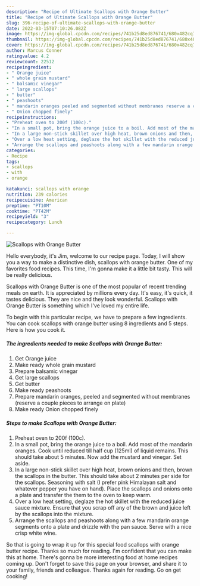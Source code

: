 ```yaml
---
description: "Recipe of Ultimate Scallops with Orange Butter"
title: "Recipe of Ultimate Scallops with Orange Butter"
slug: 396-recipe-of-ultimate-scallops-with-orange-butter
date: 2022-03-15T07:10:26.082Z
image: https://img-global.cpcdn.com/recipes/741b25d8ed876741/680x482cq70/scallops-with-orange-butter-recipe-main-photo.jpg
thumbnail: https://img-global.cpcdn.com/recipes/741b25d8ed876741/680x482cq70/scallops-with-orange-butter-recipe-main-photo.jpg
cover: https://img-global.cpcdn.com/recipes/741b25d8ed876741/680x482cq70/scallops-with-orange-butter-recipe-main-photo.jpg
author: Marcus Conner
ratingvalue: 4.2
reviewcount: 22512
recipeingredient:
- " Orange juice"
- " whole grain mustard"
- " balsamic vinegar"
- " large scallops"
- " butter"
- " peashoots"
- " mandarin oranges peeled and segmented without membranes reserve a couple pieces to arrange on plate"
- " Onion chopped finely"
recipeinstructions:
- "Preheat oven to 200f (100c)."
- "In a small pot, bring the orange juice to a boil. Add most of the mandarin oranges. Cook until reduced till half cup (125ml) of liquid remains. This should take about 5 minutes. Now add the mustard and vinegar. Set aside."
- "In a large non-stick skillet over high heat, brown onions and then, brown the scallops in the butter. This should take about 2 minutes per side for the scallops. Seasoning with salt (I prefer pink Himalayan salt and whatever pepper you have on hand). Place the scallops and onions onto a plate and transfer the them to the oven to keep warm."
- "Over a low heat setting, deglaze the hot skillet with the reduced juice sauce mixture. Ensure that you scrap off any of the brown and juice left by the scallops into the mixture."
- "Arrange the scallops and peashoots along with a few mandarin orange segments onto a plate and drizzle with the pan sauce. Serve with a nice crisp white wine."
categories:
- Recipe
tags:
- scallops
- with
- orange

katakunci: scallops with orange 
nutrition: 239 calories
recipecuisine: American
preptime: "PT10M"
cooktime: "PT42M"
recipeyield: "3"
recipecategory: Lunch

---
```



![Scallops with Orange Butter](https://img-global.cpcdn.com/recipes/741b25d8ed876741/680x482cq70/scallops-with-orange-butter-recipe-main-photo.jpg)

Hello everybody, it's Jim, welcome to our recipe page. Today, I will show you a way to make a distinctive dish, scallops with orange butter. One of my favorites food recipes. This time, I'm gonna make it a little bit tasty. This will be really delicious.

Scallops with Orange Butter is one of the most popular of recent trending meals on earth. It is appreciated by millions every day. It's easy, it's quick, it tastes delicious. They are nice and they look wonderful. Scallops with Orange Butter is something which I've loved my entire life.




To begin with this particular recipe, we have to prepare a few ingredients. You can cook scallops with orange butter using 8 ingredients and 5 steps. Here is how you cook it.

<!--inarticleads1-->

##### The ingredients needed to make Scallops with Orange Butter:

1. Get  Orange juice
1. Make ready  whole grain mustard
1. Prepare  balsamic vinegar
1. Get  large scallops
1. Get  butter
1. Make ready  peashoots
1. Prepare  mandarin oranges, peeled and segmented without membranes (reserve a couple pieces to arrange on plate)
1. Make ready  Onion chopped finely




<!--inarticleads2-->

##### Steps to make Scallops with Orange Butter:

1. Preheat oven to 200f (100c).
1. In a small pot, bring the orange juice to a boil. Add most of the mandarin oranges. Cook until reduced till half cup (125ml) of liquid remains. This should take about 5 minutes. Now add the mustard and vinegar. Set aside.
1. In a large non-stick skillet over high heat, brown onions and then, brown the scallops in the butter. This should take about 2 minutes per side for the scallops. Seasoning with salt (I prefer pink Himalayan salt and whatever pepper you have on hand). Place the scallops and onions onto a plate and transfer the them to the oven to keep warm.
1. Over a low heat setting, deglaze the hot skillet with the reduced juice sauce mixture. Ensure that you scrap off any of the brown and juice left by the scallops into the mixture.
1. Arrange the scallops and peashoots along with a few mandarin orange segments onto a plate and drizzle with the pan sauce. Serve with a nice crisp white wine.




So that is going to wrap it up for this special food scallops with orange butter recipe. Thanks so much for reading. I'm confident that you can make this at home. There's gonna be more interesting food at home recipes coming up. Don't forget to save this page on your browser, and share it to your family, friends and colleague. Thanks again for reading. Go on get cooking!
